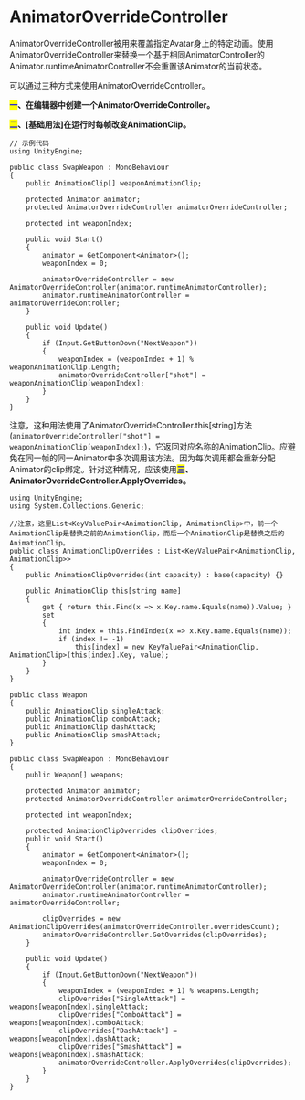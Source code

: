 # AnimatorOverrideController

AnimatorOverrideController被用来覆盖指定Avatar身上的特定动画。使用AnimatorOverrideController来替换一个基于相同AnimatorController的Animator.runtimeAnimatorController不会重置该Animator的当前状态。

可以通过三种方式来使用AnimatorOverrideController。

<mark style="color:blue;">**一**</mark>**、在编辑器中创建一个AnimatorOverrideController。**

<mark style="color:blue;">**二**</mark>**、\[基础用法]在运行时每帧改变AnimationClip。**

```
// 示例代码
using UnityEngine;

public class SwapWeapon : MonoBehaviour
{
    public AnimationClip[] weaponAnimationClip;

    protected Animator animator;
    protected AnimatorOverrideController animatorOverrideController;

    protected int weaponIndex;

    public void Start()
    {
        animator = GetComponent<Animator>();
        weaponIndex = 0;

        animatorOverrideController = new AnimatorOverrideController(animator.runtimeAnimatorController);
        animator.runtimeAnimatorController = animatorOverrideController;
    }

    public void Update()
    {
        if (Input.GetButtonDown("NextWeapon"))
        {
            weaponIndex = (weaponIndex + 1) % weaponAnimationClip.Length;
            animatorOverrideController["shot"] = weaponAnimationClip[weaponIndex];
        }
    }
}
```

注意，这种用法使用了AnimatorOverrideController.this\[string]方法(`animatorOverrideController["shot"] = weaponAnimationClip[weaponIndex];`)，它返回对应名称的AnimationClip。应避免在同一帧的同一Animator中多次调用该方法。因为每次调用都会重新分配Animator的clip绑定。针对这种情况，应该使用<mark style="color:blue;">**三**</mark>**、AnimatorOverrideController.ApplyOverrides。**

```
using UnityEngine;
using System.Collections.Generic;

//注意，这里List<KeyValuePair<AnimationClip, AnimationClip>中，前一个AnimationClip是替换之前的AnimationClip，而后一个AnimationClip是替换之后的AnimationClip。
public class AnimationClipOverrides : List<KeyValuePair<AnimationClip, AnimationClip>>
{
    public AnimationClipOverrides(int capacity) : base(capacity) {}

    public AnimationClip this[string name]
    {
        get { return this.Find(x => x.Key.name.Equals(name)).Value; }
        set
        {
            int index = this.FindIndex(x => x.Key.name.Equals(name));
            if (index != -1)
                this[index] = new KeyValuePair<AnimationClip, AnimationClip>(this[index].Key, value);
        }
    }
}

public class Weapon
{
    public AnimationClip singleAttack;
    public AnimationClip comboAttack;
    public AnimationClip dashAttack;
    public AnimationClip smashAttack;
}

public class SwapWeapon : MonoBehaviour
{
    public Weapon[] weapons;

    protected Animator animator;
    protected AnimatorOverrideController animatorOverrideController;

    protected int weaponIndex;

    protected AnimationClipOverrides clipOverrides;
    public void Start()
    {
        animator = GetComponent<Animator>();
        weaponIndex = 0;

        animatorOverrideController = new AnimatorOverrideController(animator.runtimeAnimatorController);
        animator.runtimeAnimatorController = animatorOverrideController;

        clipOverrides = new AnimationClipOverrides(animatorOverrideController.overridesCount);
        animatorOverrideController.GetOverrides(clipOverrides);
    }

    public void Update()
    {
        if (Input.GetButtonDown("NextWeapon"))
        {
            weaponIndex = (weaponIndex + 1) % weapons.Length;
            clipOverrides["SingleAttack"] = weapons[weaponIndex].singleAttack;
            clipOverrides["ComboAttack"] = weapons[weaponIndex].comboAttack;
            clipOverrides["DashAttack"] = weapons[weaponIndex].dashAttack;
            clipOverrides["SmashAttack"] = weapons[weaponIndex].smashAttack;
            animatorOverrideController.ApplyOverrides(clipOverrides);
        }
    }
}
```

